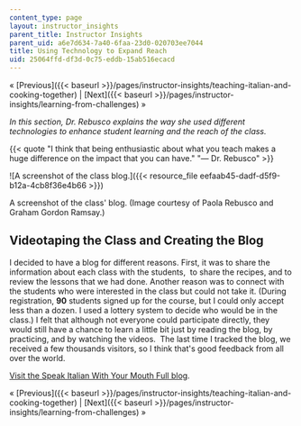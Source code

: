 ```yaml
---
content_type: page
layout: instructor_insights
parent_title: Instructor Insights
parent_uid: a6e7d634-7a40-6faa-23d0-020703ee7044
title: Using Technology to Expand Reach
uid: 25064ffd-df3d-0c75-eddb-15ab516ecacd
---
```


« [Previous]({{< baseurl >}}/pages/instructor-insights/teaching-italian-and-cooking-together) | [Next]({{< baseurl >}}/pages/instructor-insights/learning-from-challenges) »

_In this section, Dr. Rebusco explains the way she used different technologies to enhance student learning and the reach of the class._

{{< quote "I think that being enthusiastic about what you teach makes a huge difference on the impact that you can have." "— Dr. Rebusco" >}}

![A screenshot of the class blog.]({{< resource_file eefaab45-dadf-d5f9-b12a-4cb8f36e4b66 >}})

A screenshot of the class' blog. (Image courtesy of Paola Rebusco and Graham Gordon Ramsay.)

Videotaping the Class and Creating the Blog
-------------------------------------------

I decided to have a blog for different reasons. First, it was to share the information about each class with the students,  to share the recipes, and to review the lessons that we had done. Another reason was to connect with the students who were interested in the class but could not take it. (During registration, **90** students signed up for the course, but I could only accept less than a dozen. I used a lottery system to decide who would be in the class.) I felt that although not everyone could participate directly, they would still have a chance to learn a little bit just by reading the blog, by practicing, and by watching the videos.  The last time I tracked the blog, we received a few thousands visitors, so I think that's good feedback from all over the world. 

[Visit the Speak Italian With Your Mouth Full blog](http://www.speakcookitalian.blogspot.com/search?updated-min=2012-01-01T00:00:00-05:00&updated-max=2013-01-01T00:00:00-05:00&max-results=50).

« [Previous]({{< baseurl >}}/pages/instructor-insights/teaching-italian-and-cooking-together) | [Next]({{< baseurl >}}/pages/instructor-insights/learning-from-challenges) »